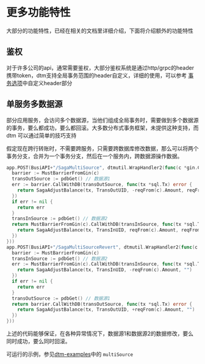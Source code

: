 # 更多功能特性
大部分的功能特性，已经在相关的文档里详细介绍，下面将介绍额外的功能特性

## 鉴权
对于许多公司的api，通常需要鉴权，大部分鉴权系统是通过http/grpc的header携带token，dtm支持全局事务范围的header自定义，详细的使用，可以参考 [事务选项](./options/)中自定义header部分

## 单服务多数据源
部分应用服务，会访问多个数据源，当他们组成全局事务时，需要做到多个数据源的事务，要么都成功，要么都回滚。大多数分布式事务框架，未提供这种支持，而 dtm 可以通过简单的技巧支持

假定现在跨行转账时，不需要跨服务，只需要跨数据库修改数据，那么可以将两个事务分支，合并为一个事务分支，然后在一个服务内，跨数据源操作数据。

``` go
app.POST(BusiAPI+"/SagaMultiSource", dtmutil.WrapHandler2(func(c *gin.Context) interface{} {
  barrier := MustBarrierFromGin(c)
  transOutSource := pdbGet() // 数据源1
  err := barrier.CallWithDB(transOutSource, func(tx *sql.Tx) error {
    return SagaAdjustBalance(tx, TransOutUID, -reqFrom(c).Amount, reqFrom(c).TransOutResult)
  })
  if err != nil {
    return err
  }
  transInSource := pdbGet() // 数据源2
  return MustBarrierFromGin(c).CallWithDB(transInSource, func(tx *sql.Tx) error {
    return SagaAdjustBalance(tx, TransInUID, reqFrom(c).Amount, reqFrom(c).TransInResult)
  })
}))
app.POST(BusiAPI+"/SagaMultiSourceRevert", dtmutil.WrapHandler2(func(c *gin.Context) interface{} {
  barrier := MustBarrierFromGin(c)
  transInSource := pdbGet() // 数据源2
  err := MustBarrierFromGin(c).CallWithDB(transInSource, func(tx *sql.Tx) error {
    return SagaAdjustBalance(tx, TransInUID, -reqFrom(c).Amount, "")
  })
  if err != nil {
    return err
  }
  transOutSource := pdbGet() // 数据源1
  return barrier.CallWithDB(transOutSource, func(tx *sql.Tx) error {
    return SagaAdjustBalance(tx, TransOutUID, +reqFrom(c).Amount, "")
  })
}))
```

上述的代码能够保证，在各种异常情况下，数据源1和数据源2的数据修改，要么同时成功，要么同时回滚。

可运行的示例，参见[dtm-examples](https://github.com/dtm-labs/dtm-examples)中的 `multiSource`